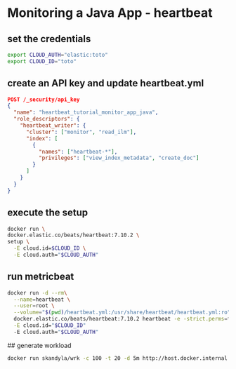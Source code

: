 # Monitoring a Java App - heartbeat

## set the credentials

```bash
export CLOUD_AUTH="elastic:toto"
export CLOUD_ID="toto"
```

## create an API key and update heartbeat.yml

```json
POST /_security/api_key
{
  "name": "heartbeat_tutorial_monitor_app_java",
  "role_descriptors": {
    "heartbeat_writer": {
      "cluster": ["monitor", "read_ilm"],
      "index": [
        {
          "names": ["heartbeat-*"],
          "privileges": ["view_index_metadata", "create_doc"]
        }
      ]
    }
  }
}
```

## execute the setup

```bash
docker run \
docker.elastic.co/beats/heartbeat:7.10.2 \
setup \
  -E cloud.id=$CLOUD_ID \
  -E cloud.auth="$CLOUD_AUTH"
```

## run metricbeat

```bash
docker run -d --rm\
  --name=heartbeat \
  --user=root \
  --volume="$(pwd)/heartbeat.yml:/usr/share/heartbeat/heartbeat.yml:ro" \
  docker.elastic.co/beats/heartbeat:7.10.2 heartbeat -e -strict.perms=false \
  -E cloud.id="$CLOUD_ID"
  -E cloud.auth="$CLOUD_AUTH"
```

## generate workload

```bash
docker run skandyla/wrk -c 100 -t 20 -d 5m http://host.docker.internal:7000/wait
```
